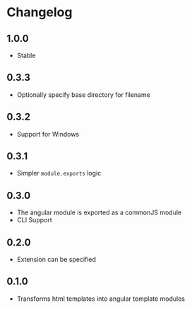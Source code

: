 # Changelog

## 1.0.0

* Stable

## 0.3.3

* Optionally specify base directory for filename

## 0.3.2

* Support for Windows

## 0.3.1

* Simpler `module.exports` logic

## 0.3.0

* The angular module is exported as a commonJS module
* CLI Support

## 0.2.0

* Extension can be specified

## 0.1.0

* Transforms html templates into angular template modules
